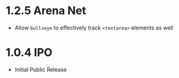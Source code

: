 # 1.2.5 Arena Net

- Allow `bullseye` to effectively track `<textarea>` elements as well

# 1.0.4 IPO

- Initial Public Release
